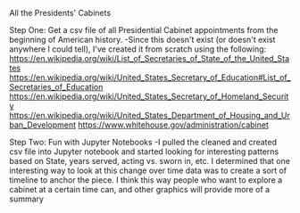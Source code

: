 All the Presidents' Cabinets

Step One: Get a csv file of all Presidential Cabinet appointments from the beginning of American history. 
-Since this doesn't exist (or doesn't exist anywhere I could tell), I've created it from scratch using the following: 
https://en.wikipedia.org/wiki/List_of_Secretaries_of_State_of_the_United_States 
https://en.wikipedia.org/wiki/United_States_Secretary_of_Education#List_of_Secretaries_of_Education 
https://en.wikipedia.org/wiki/United_States_Secretary_of_Homeland_Security
https://en.wikipedia.org/wiki/United_States_Department_of_Housing_and_Urban_Development
https://www.whitehouse.gov/administration/cabinet 


Step Two: Fun with Jupyter Notebooks 
-I pulled the cleaned and created csv file into Jupyter notebook and started looking for interesting patterns based on State, years served, acting vs. sworn in, etc. I determined that one interesting way to look at this change over time data was to create a sort of timeline to anchor the piece. I think this way people who want to explore a cabinet at a certain time can, and other graphics will provide more of a summary 

